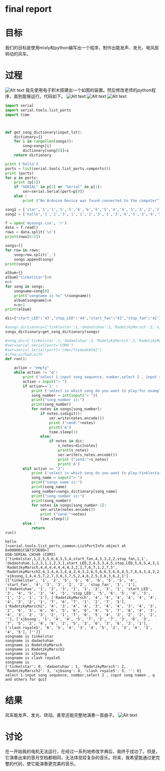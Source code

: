 
# final report

# 目标 
我们的目标是使用mixly和python编写出一个程序，制作出能发声、发光、电风扇转动的风车。

# 过程
![Alt text](dfsx.jpg)
我先使用电子积木搭建出一个如图的装置。然后修改老师的python程序，直到能够运行。代码如下。
![Alt text](jyfyjbkj.jpg)
![Alt text](srhr.png)
![Alt text](sefssdcz.png)


```python
import serial
import serial.tools.list_ports
import time



def get_song_dictionary(input_lst):
    dictionary={}
    for i in range(len(songs)):
        song=songs[i]
        dictionary[song[0]]=i
    return dictionary

print ('hello')
ports = list(serial.tools.list_ports.comports())
print (ports)
for p in ports:
    print (p[1])
    if "SERIAL" in p[1] or "Serial" in p[1]:
	    ser=serial.Serial(port=p[0])
    else :
	    print ("No Arduino Device was found connected to the computer")

song1 = ['star','1','1','5','5','6','6','5','5','4','4','3','3','2','2','1','1']
song2 = ['hallo','1','2','3','1','1','2','3','1','3','4','5','3','4','5']

f = open('mysongs.csv', 'r')
data = f.read()
rows = data.split('\n')
print(rows[0:5])

songs=[]
for row in rows:
    song=row.split(',')
    songs.append(song)
print(songs)

album={}
album["tinkelstar"]=0
n=0
for song in songs:
    songname=song[0]
    print("songname is %s" %(songname))
    album[songname]=n
    n=n+1
print(album)

dic={"start_LED":'43',"stop_LED":'44',"start_fan":"41","stop_fan":'42'}

#songs_dictionary={'tinklestar':1,'dadaotuhao':2,'RadetzkyMarsch':3,'xjbsong':4,'clash royale':5}
songs_dictionary=get_song_dictionary(songs)

#song_dic={'tinkelstar':1,'dadaotuhao':2,'RadetzkyMarsch':3,'RadetzkyMarsch2':4,'xjbsong':5,'clash royale':6}
#ser=serial.Serial(port='COM4')
#ser=serial.Serial(port]='/dev/ttymodem542')
#ifha;oifhad;oifh
def run():

    action = "empty"
    while action != "q":
        print ('select 1.input song sequence, number,select 2 , input song namen , q and others for quit')
        action = input("> ")
        if action=='1' :
            print ('select in which song do you want to play:for example：1,2,3,4,5, q and others for quit')
            song_number = int(input("> "))
            print("song number is:")
            print(song_number)
            for notes in songs[song_number]:
                if notes.isdigit():
                    ser.write(notes.encode())
                    print ("send:"+notes)
                    print('A')
                    time.sleep(1)
                else:
                    if notes in dic:
                        s_notes=dic[notes]
                        print(s_notes)
                        ser.write(s_notes.encode())
                        print ("send:"+s_notes)
                        print('A')
        elif action == "2":
            print ('select in which song do you want to play:tinklestar,dadaotuhao,RadetzkyMarsch,xjbsong,clash royale,q and others for quit')
            song_name = input("> ")
            print("songs name is:")
            print(song_name)
            song_number=songs_dictionary[song_name]
            print("song number is:")
            print(song_number)
            for notes in songs[song_number-1]:
                ser.write(notes.encode())
                print ("send:"+notes)
                time.sleep(1)
        else :
            return
run()

```

    hello
    [<serial.tools.list_ports_common.ListPortInfo object at 0x000001C5B7373E80>]
    USB-SERIAL CH340 (COM3)
    ['tinkelstar,1,2,5,5,6,6,5,5,4,start_fan,4,3,3,2,2,stop_fan,1,1', 'dadaotuhao,1,2,3,1,1,2,3,1,start_LED,3,4,5,3,4,5,stop_LED,5,6,5,4,3,1,2,1,1', 'RadetzkyMarsch,4,4,4,4,4,4,4,3,2,1,7,6,7,1,2,7,5', 'RadetzkyMarsch2,4,3,4,4,3,4,4,3,4,3,2,6,5,6,6,5,6,6,4,5,7,6,4,3,4,3,2,3,2,1,7,6,5,4,3,2,2,2,', 'xjbsong,1,4,4,5,7,2,7,3,6,3,7,5,2,4,6,2,5,3,6,3,6,2,1']
    [['tinkelstar', '1', '2', '5', '5', '6', '6', '5', '5', '4', 'start_fan', '4', '3', '3', '2', '2', 'stop_fan', '1', '1'], ['dadaotuhao', '1', '2', '3', '1', '1', '2', '3', '1', 'start_LED', '3', '4', '5', '3', '4', '5', 'stop_LED', '5', '6', '5', '4', '3', '1', '2', '1', '1'], ['RadetzkyMarsch', '4', '4', '4', '4', '4', '4', '4', '3', '2', '1', '7', '6', '7', '1', '2', '7', '5'], ['RadetzkyMarsch2', '4', '3', '4', '4', '3', '4', '4', '3', '4', '3', '2', '6', '5', '6', '6', '5', '6', '6', '4', '5', '7', '6', '4', '3', '4', '3', '2', '3', '2', '1', '7', '6', '5', '4', '3', '2', '2', '2', ''], ['xjbsong', '1', '4', '4', '5', '7', '2', '7', '3', '6', '3', '7', '5', '2', '4', '6', '2', '5', '3', '6', '3', '6', '2', '1'], ['clash royale5', '6', '5', '4', '3', '4', '5', '2', '3', '4', '3', '4', '5'], ['']]
    songname is tinkelstar
    songname is dadaotuhao
    songname is RadetzkyMarsch
    songname is RadetzkyMarsch2
    songname is xjbsong
    songname is clash royale5
    songname is 
    {'tinkelstar': 0, 'dadaotuhao': 1, 'RadetzkyMarsch': 2, 'RadetzkyMarsch2': 3, 'xjbsong': 4, 'clash royale5': 5, '': 6}
    select 1.input song sequence, number,select 2 , input song namen , q and others for quit
    

# 结果
风车能发声、发光、转动。甚至还能完整地演奏一首曲子。
![Alt text](sejs.jpg)

# 讨论
在一开始我的电机无法运行，在经过一系列地修改字典后，我终于成功了。但是，它演奏出来的音月空档都相同，无法体现较复杂的音乐。将来，我希望能通过更完整的代码，使它能演奏更完美的音乐。
